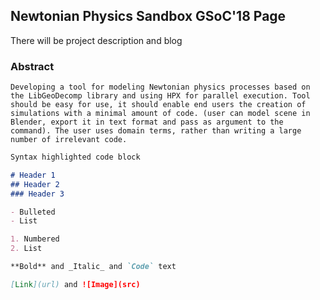 ## Newtonian Physics Sandbox GSoC'18 Page

There will be project description and blog

### Abstract
```
Developing a tool for modeling Newtonian physics processes based on the LibGeoDecomp library and using HPX for parallel execution. Tool should be easy for use, it should enable end users the creation of simulations with a minimal amount of code. (user can model scene in Blender, export it in text format and pass as argument to the command). The user uses domain terms, rather than writing a large number of irrelevant code.
```

```markdown
Syntax highlighted code block

# Header 1
## Header 2
### Header 3

- Bulleted
- List

1. Numbered
2. List

**Bold** and _Italic_ and `Code` text

[Link](url) and ![Image](src)
```
